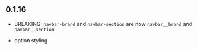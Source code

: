 ## 0.1.16

* BREAKING: `navbar-brand` and `navbar-section` are now `navbar__brand` and `navbar__section`

* option styling
